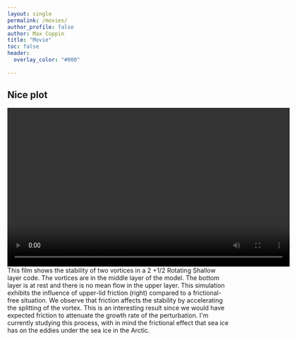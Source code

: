 ```yaml
---
layout: single 
permalink: /movies/
author_profile: false
author: Max Coppin
title: "Movie"
toc: false
header:
  overlay_color: "#000"
  
---
```

## Nice plot

<video width="640" height="360" controls>
  <source src="/file/stabilite.mp4" type="video/mp4">
  Votre navigateur ne prend pas en charge la balise vidéo.
</video>
This film shows the stability of two vortices in a 2 +1/2 Rotating Shallow layer code. The vortices are in the middle layer of the model. The bottom layer is at rest and there is no mean flow in the upper layer. This simulation exhibits the influence of upper-lid friction (right) compared to a frictional-free situation.
We observe that friction affects the stability by accelerating the splitting of the vortex. This is an interesting result since we would have expected friction to attenuate the growth rate of the perturbation.
I'm currently studying this process, with in mind the frictional effect that sea ice has on the eddies under the sea ice in the Arctic.
